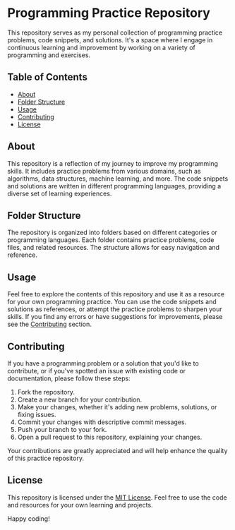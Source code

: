 # Programming Practice Repository

This repository serves as my personal collection of programming practice problems, code snippets, and solutions. It's a space where I engage in continuous learning and improvement by working on a variety of programming  and exercises.
 
## Table of Contents  

- [About](#about)
- [Folder Structure](#folder-structure)
- [Usage](#usage)
- [Contributing](#contributing)
- [License](#license)
  
## About

This repository is a reflection of my journey to improve my programming skills. It includes practice problems from various domains, such as algorithms, data structures, machine learning, and more. The code snippets and solutions are written in different programming languages, providing a diverse set of learning experiences.

## Folder Structure

The repository is organized into folders based on different categories or programming languages. Each folder contains practice problems, code files, and related resources. The structure allows for easy navigation and reference.

## Usage

Feel free to explore the contents of this repository and use it as a resource for your own programming practice. You can use the code snippets and solutions as references, or attempt the practice problems to sharpen your skills. If you find any errors or have suggestions for improvements, please see the [Contributing](#contributing) section.

## Contributing

If you have a programming problem or a solution that you'd like to contribute, or if you've spotted an issue with existing code or documentation, please follow these steps:

1. Fork the repository.
2. Create a new branch for your contribution.
3. Make your changes, whether it's adding new problems, solutions, or fixing issues.
4. Commit your changes with descriptive commit messages.
5. Push your branch to your fork.
6. Open a pull request to this repository, explaining your changes.

Your contributions are greatly appreciated and will help enhance the quality of this practice repository.

## License

This repository is licensed under the [MIT License](LICENSE). Feel free to use the code and resources for your own learning and projects.

Happy coding!

